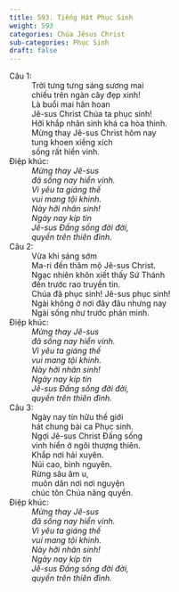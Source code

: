 ```yaml
---
title: 593. Tiếng Hát Phục Sinh
weight: 593
categories: Chúa Jêsus Christ
sub-categories: Phục Sinh
draft: false
---
```

<dl><dt>Câu 1:</dt><dd data-verse="1">Trời tưng tưng sáng sương mai <br/>chiếu trên ngàn cây đẹp xinh! <br/>Là buổi mai hân hoan <br/>Jê-sus Christ Chúa ta phục sinh! <br/>Hỡi khắp nhân sinh khá ca hòa thinh. <br/>Mừng thay Jê-sus Christ hôm nay <br/>tung khoen xiềng xích <br/>sống rất hiển vinh. </dd><dt>Điệp khúc:</dt><dd data-chorus="1"><em>Mừng thay Jê-sus <br/>đã sống nay hiển vinh. <br/>Vì yêu ta giáng thế <br/>vui mang tội khinh. <br/>Này hỡi nhân sinh! <br/>Ngày nay kíp tin <br/>Jê-sus Đấng sống đời đời, <br/>quyền trên thiên đình. </em></dd><dt>Câu 2:</dt><dd data-verse="2">Vừa khi sáng sớm <br/>Ma-ri đến thăm mộ Jê-sus Christ. <br/>Ngạc nhiên khôn xiết thấy Sứ Thánh <br/>đến trước rao truyền tin. <br/>Chúa đã phục sinh! Jê-sus phục sinh! <br/>Ngài không ở nơi đây đâu nhưng nay <br/>Ngài sống như trước phán minh. </dd><dt>Điệp khúc:</dt><dd data-chorus="1"><em>Mừng thay Jê-sus <br/>đã sống nay hiển vinh. <br/>Vì yêu ta giáng thế <br/>vui mang tội khinh. <br/>Này hỡi nhân sinh! <br/>Ngày nay kíp tin <br/>Jê-sus Đấng sống đời đời, <br/>quyền trên thiên đình. </em></dd><dt>Câu 3:</dt><dd data-verse="3">Ngày nay tín hữu thế giới <br/>hát chung bài ca Phục sinh. <br/>Ngợi Jê-sus Christ Đấng sống <br/>vinh hiển ở ngôi thượng thiên. <br/>Khắp nơi hải xuyên. <br/>Núi cao, bình nguyên. <br/>Rừng sâu âm u, <br/>muôn dân nơi nơi nguyện <br/>chúc tôn Chúa năng quyền. </dd><dt>Điệp khúc:</dt><dd data-chorus="1"><em>Mừng thay Jê-sus <br/>đã sống nay hiển vinh. <br/>Vì yêu ta giáng thế <br/>vui mang tội khinh. <br/>Này hỡi nhân sinh! <br/>Ngày nay kíp tin <br/>Jê-sus Đấng sống đời đời, <br/>quyền trên thiên đình. </em></dd></dl>